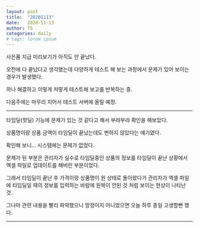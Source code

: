 ```yaml
---
layout: post
title:  "20201113"
date:   2020-11-13
author: TS
categories: daily
# tags: lorem ipsum
---
```


사은품 지급 미리보기가 아직도 안 끝났다.

오전에 다 끝났다고 생각했는데 다양하게 테스트 해 보는 과정에서 문제가 있어 보이는 경우가 발생했다.

하나 해결하고 이렇게 저렇게 테스트해 보고를 반복하는 중.

다음주에는 마무리 지어서 테스트 서버에 올릴 예정.

---

타임딜(핫딜) 기능에 문제가 있는 것 같다고 해서 부랴부랴 확인을 해보았다.

상품명이랑 상품 금액이 타임딜이 끝났는데도 변하지 않았다는 얘기였다.

확인해 보니... 시스템에는 문제가 없었다.

문제가 된 부분은 관리자가 실수로 타임딜중인 상품의 정보를 타임딜이 끝난 상황에서 엑셀 파일로 업데이트를 해버린 부분이었다.

그래서 타임딜이 끝난 후 가격이랑 상품명이 원 상태로 돌아왔다가 관리자가 엑셀 파일에 타임딜일 때의 정보를 입력하는 바람에 원복이 안된 것 처럼 보이는 현상이 나타난 것.

그나마 관련 내용을 빨리 파악했으니 망정이지 아니었으면 오늘 하루 종일 고생할뻔 했다.

---
